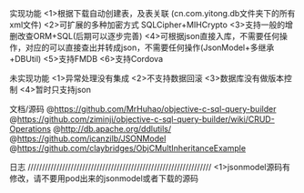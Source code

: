 实现功能
<1>根据下载自动创建表，及表关联 (cn.com.yitong.db文件夹下的所有xml文件)
<2>可扩展的多种加密方式 SQLCipher+MIHCrypto
<3>支持一般的增删改查ORM+SQL(后期可以逐步完善)
<4>可根据json直接入库，不需要任何操作，对应的可以直接查出并转成json，不需要任何操作(JsonModel+多继承+DBUtil)
<5>支持FMDB
<6>支持Cordova

未实现功能
<1>异常处理没有集成
<2>不支持数据回滚
<3>数据库没有做版本控制
<4>暂时只支持json


文档/源码
@https://github.com/MrHuhao/objective-c-sql-query-builder
@https://github.com/ziminji/objective-c-sql-query-builder/wiki/CRUD-Operations
@http://db.apache.org/ddlutils/
@https://github.com/icanzilb/JSONModel
@https://github.com/claybridges/ObjCMultInheritanceExample


日志
////////////////////////////////////////////////////////////////
<1>jsonmodel源码有修改，请不要用pod出来的jsonmodel或者下载的源码

